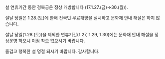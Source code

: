 설 연휴기간 동안 경복궁은 정상 개방합니다 (17.1.27.(금)→30.(월)).

설날 당일은 1.28.(토)에 한해 전국민 무료개방을 실시하고 문화재 안내 해설은 하지 않습니다.

설날 당일(1.28.(토))을 제외한 연휴기간(1.27, 1.29, 1.30)에는 문화재 안내 해설을 정상운영 하오니 이점 착오 없으시기 바랍니다.

즐겁고 행복한 설 명절 되시기 바랍니다.
감사합니다.
